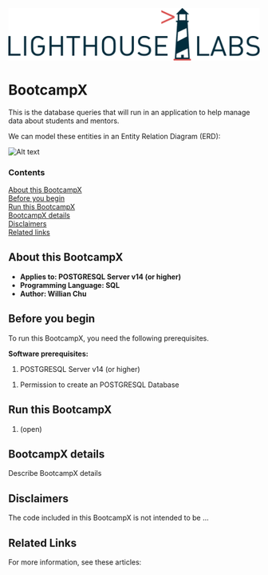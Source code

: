 <!-- Always leave the Lighthouse Logo -->
![](./doc/lighthouse-labs-logo.png)

# BootcampX

This is the database queries that will run in an application to help manage data about students and mentors.

We can model these entities in an Entity Relation Diagram (ERD):

![Alt text](/doc/ERD_students_cohorts.jpg"<ERD>")


### Contents

[About this BootcampX](#about-this-BootcampX)<br/>
[Before you begin](#before-you-begin)<br/>
[Run this BootcampX](#run-this-BootcampX)<br/>
[BootcampX details](#BootcampX-details)<br/>
[Disclaimers](#disclaimers)<br/>
[Related links](#related-links)<br/>


<a name=about-this-BootcampX></a>

## About this BootcampX


- **Applies to: POSTGRESQL Server v14 (or higher)**
- **Programming Language: SQL**
- **Author: Willian Chu**

<a name=before-you-begin></a>

## Before you begin

To run this BootcampX, you need the following prerequisites.

**Software prerequisites:**

<!-- Examples -->
1. POSTGRESQL Server v14 (or higher)

<!-- Examples -->
1. Permission to create an POSTGRESQL Database

<a name=run-this-BootcampX></a>

## Run this BootcampX

<!-- Step by step instructions. Here's a few examples -->

1. (open)

<a name=BootcampX-details></a>

## BootcampX details

Describe BootcampX details

<a name=disclaimers></a>

## Disclaimers
The code included in this BootcampX is not intended to be ...

<a name=related-links></a>

## Related Links
<!-- Links to more articles. Remember to delete "en-us" from the link path. -->

For more information, see these articles: